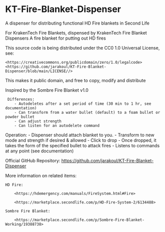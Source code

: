 # KT-Fire-Blanket-Dispenser

A dispenser for distributing functional HD Fire blankets in Second Life

For KrakenTech Fire Blankets, dispensed by KrakenTech Fire Blanket Dispensers
A fire blanket for putting out HD fires

This source code is being distributed under the CC0 1.0 Universal License, see:

    <https://creativecommons.org/publicdomain/zero/1.0/legalcode>  
    <https://github.com/jarakoul/KT-Fire-Blanket-Dispenser/blob/main/LICENSE//>

This makes it public domain, and free to copy, modify and distribute

Inspired by the Sombre Fire Blanket v1.0

     Differences:
        - Autodeletes after a set period of time (30 min to 1 hr, see documentation)
        - Can transform from a water bullet (default) to a foam bullet or powder bullet
        - Can adjust strength
        - Can listen for an autodelete command

Operation:
    - Dispenser should attach blanket to you.
    - Transform to new mode and strength if desired & allowed
    - Click to drop
    - Once dropped, it takes the form of the specified bullet to attack fires
    - Listens to commands at any point (see documentation)

Official GitHub Repository: <https://github.com/jarakoul/KT-Fire-Blanket-Dispenser>

More information on related items:

    HD Fire:

        <https://hdemergency.com/manuals/FireSystem.html#Fire>

        <https://marketplace.secondlife.com/p/HD-Fire-System-2/6134488>

    Sombre Fire Blanket:

        <https://marketplace.secondlife.com/p/Sombre-Fire-Blanket-Working/19388738>
